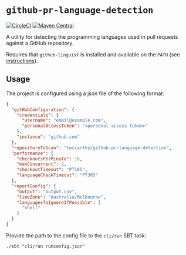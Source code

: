 # `github-pr-language-detection`

[![CircleCI](https://circleci.com/gh/tmccarthy/github-pr-language-detection/tree/master.svg?style=shield)](https://circleci.com/gh/tmccarthy/github-pr-language-detection/tree/master)
[![Maven Central](https://img.shields.io/maven-central/v/au.id.tmm.github-pr-language-detection/github-pr-language-detection-lib_2.13.svg)](https://repo.maven.apache.org/maven2/au/id/tmm/github-pr-language-detection/github-pr-language-detection-lib_2.13/)

A utility for detecting the programming languages used in pull requests against a GitHub repository.

Requires that `github-linguist` is installed and available on the `PATH` (see [instructions](https://github.com/github/linguist/#command-line-usage)).

## Usage

The project is configured using a json file of the following format:

```json
{
  "gitHubConfiguration": {
    "credentials": {
      "username": "email@example.com",
      "personalAccessToken": "<personal access token>"
    },
    "instance": "github.com"
  },
  "repositoryToScan": "tmccarthy/github-pr-language-detection",
  "performance": {
    "checkoutsPerMinute": 16,
    "maxConcurrent": 2,
    "checkoutTimeout": "PT10S",
    "languageCheckTimeout": "PT30S"
  },
  "reportConfig": {
    "output": "output.csv",
    "timeZone": "Australia/Melbourne",
    "languagesToIgnoreIfPossible": [
      "Shell"
    ]
  }
}
```

Provide the path to the config file to the `cli/run` SBT task:

```shell
./sbt "cli/run runconfig.json"
```


